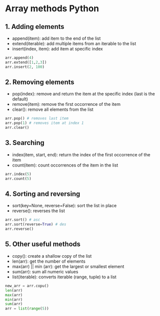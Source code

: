 # Array methods Python

## 1. Adding elements

- append(item): add item to the end of the list
- extend(iterable): add multiple items from an iterable to the list
- insert(index, item): add item at specific index

```py
arr.append(4)
arr.extend([1,2,3])
arr.insert(2, 100)
```

## 2. Removing elements

- pop(index): remove and return the item at the specific index (last is the default)
- remove(item): remove the first occorrence of the item
- clear(): remove all elements from the list

```py
arr.pop() # removes last item
arr.pop(1) # removes item at index 1
arr.clear()
```

## 3. Searching

- index(item, start, end): return the index of the first occorrence of the item
- count(item): count occorrences of the item in the list

```py
arr.index(5)
arr.count(5)
```

## 4. Sorting and reversing

- sort(key=None, reverse=False): sort the list in place
- reverse(): reverses the list

```py
arr.sort() # asc
arr.sort(reverse=True) # des
arr.reverse()
```

## 5. Other useful methods

- copy(): create a shallow copy of the list
- len(arr): get the number of elements
- max(arr) || min (arr): get the largest or smallest element
- sum(arr): sum all numeric values
- list(iterable): converts iterable (range, tuple) to a list

```py
new_arr = arr.copu()
len(arr)
max(arr)
min(arr)
sum(arr)
arr = list(range(5))
```
